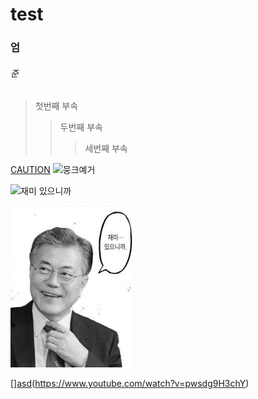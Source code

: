
# test
### 엄
###### 준
> 첫번째 부속
> > 두번째 부속
> > > 세번째 부속

[CAUTION](https://www.youtube.com/watch?v=pwsdg9H3chY)
![뭉크예거](https://upload.wikimedia.org/wikipedia/commons/thumb/3/3b/Moon_Jaein_official_portrait.jpg/250px-Moon_Jaein_official_portrait.jpg)

![재미 있으니까](https://user-images.githubusercontent.com/67495674/110884454-77fe0a00-8328-11eb-964b-b8dd135f052f.jpg)

![asd](재미...있으니까.jpg)

[][asd](재미...있으니까.jpg)(https://www.youtube.com/watch?v=pwsdg9H3chY)
